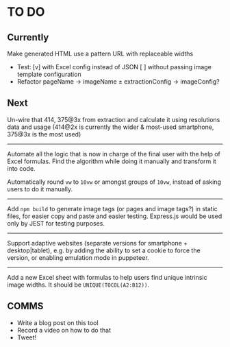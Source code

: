 # TO DO

## Currently

Make generated HTML use a pattern URL with replaceable widths

- Test:
  [v] with Excel config instead of JSON
  [ ] without passing image template configuration
- Refactor pageName -> imageName ± extractionConfig -> imageConfig?

## Next

Un-wire that 414, 375@3x from extraction and calculate it using resolutions data and usage (414@2x is currently the wider & most-used smartphone, 375@3x is the most used)

---

Automate all the logic that is now in charge of the final user with the help of Excel formulas.
Find the algorithm while doing it manually and transform it into code.

Automatically round `vw` to `10vw` or amongst groups of `10vw`, instead of asking users to do it manually.

---

Add `npm build` to generate image tags (or pages and image tags?) in static files, for easier copy and paste and easier testing. 
Express.js would be used only by JEST for testing purposes.

---

Support adaptive websites (separate versions for smartphone + desktop|tablet), e.g. by adding the ability to set a cookie to force the version, or enabling emulation mode in puppeteer.

---

Add a new Excel sheet with formulas to help users find unique intrinsic image widths.
It should be `UNIQUE(TOCOL(A2:B12))`.


## COMMS

- Write a blog post on this tool
- Record a video on how to do that
- Tweet!